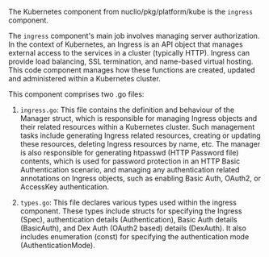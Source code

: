 The Kubernetes component from nuclio/pkg/platform/kube is the `ingress` component. 

The `ingress` component's main job involves managing server authorization.
In the context of Kubernetes, an Ingress is an API object that manages external access to the services in a cluster (typically HTTP). Ingress can provide load balancing, SSL termination, and name-based virtual hosting. This code component manages how these functions are created, updated and administered within a Kubernetes cluster.

This component comprises two .go files:

1. `ingress.go`: This file contains the definition and behaviour of the Manager struct, which is responsible for managing Ingress objects and their related resources within a Kubernetes cluster. Such management tasks include generating Ingress related resources, creating or updating these resources, deleting Ingress resources by name, etc. The manager is also responsible for generating htpasswd (HTTP Password file) contents, which is used for password protection in an HTTP Basic Authentication scenario, and managing any authentication related annotations on Ingress objects, such as enabling Basic Auth, OAuth2, or AccessKey authentication.
 
2. `types.go`: This file declares various types used within the ingress component. These types include structs for specifying the Ingress (Spec), authentication details (Authentication), Basic Auth details (BasicAuth), and Dex Auth (OAuth2 based) details (DexAuth). It also includes enumeration (const) for specifying the authentication mode (AuthenticationMode).
